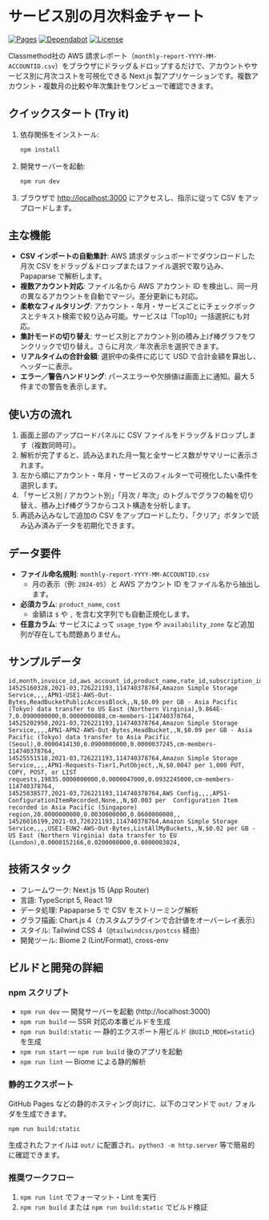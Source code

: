 # サービス別の月次料金チャート

[![Pages](https://github.com/ot-nemoto/classmethod-pricing-chart/actions/workflows/deploy.yml/badge.svg)](https://github.com/ot-nemoto/classmethod-pricing-chart/actions/workflows/deploy.yml)
[![Dependabot](https://github.com/ot-nemoto/classmethod-pricing-chart/actions/workflows/dependabot/dependabot-updates/badge.svg)](https://github.com/ot-nemoto/classmethod-pricing-chart/actions/workflows/dependabot/dependabot-updates/)
[![License](https://img.shields.io/github/license/ot-nemoto/classmethod-pricing-chart)](https://github.com/ot-nemoto/classmethod-pricing-chart/blob/master/LICENSE)

Classmethod社の AWS 請求レポート（`monthly-report-YYYY-MM-ACCOUNTID.csv`）をブラウザにドラッグ＆ドロップするだけで、アカウントやサービス別に月次コストを可視化できる Next.js 製アプリケーションです。複数アカウント・複数月の比較や年次集計をワンビューで確認できます。

## クイックスタート (Try it)

1. 依存関係をインストール:
	 ```bash
	 npm install
	 ```
2. 開発サーバーを起動:
	 ```bash
	 npm run dev
	 ```
3. ブラウザで [http://localhost:3000](http://localhost:3000) にアクセスし、指示に従って CSV をアップロードします。

## 主な機能

- **CSV インポートの自動集計**: AWS 請求ダッシュボードでダウンロードした月次 CSV をドラッグ＆ドロップまたはファイル選択で取り込み、Papaparse で解析します。
- **複数アカウント対応**: ファイル名から AWS アカウント ID を検出し、同一月の異なるアカウントを自動でマージ。差分更新にも対応。
- **柔軟なフィルタリング**: アカウント・年月・サービスごとにチェックボックスとテキスト検索で絞り込み可能。サービスは「Top10」一括選択にも対応。
- **集計モードの切り替え**: サービス別とアカウント別の積み上げ棒グラフをワンクリックで切り替え。さらに月次／年次表示を選択できます。
- **リアルタイムの合計金額**: 選択中の条件に応じて USD で合計金額を算出し、ヘッダーに表示。
- **エラー／警告ハンドリング**: パースエラーや欠損値は画面上に通知。最大 5 件までの警告を表示します。

## 使い方の流れ

1. 画面上部のアップロードパネルに CSV ファイルをドラッグ＆ドロップします（複数同時可）。
2. 解析が完了すると、読み込まれた月一覧と全サービス数がサマリーに表示されます。
3. 左から順にアカウント・年月・サービスのフィルターで可視化したい条件を選択します。
4. 「サービス別 / アカウント別」「月次 / 年次」のトグルでグラフの軸を切り替え、積み上げ棒グラフからコスト構造を分析します。
5. 再読み込みなしで追加の CSV をアップロードしたり、「クリア」ボタンで読み込み済みデータを初期化できます。

## データ要件

- **ファイル命名規則**: `monthly-report-YYYY-MM-ACCOUNTID.csv`
	- 月の表示（例: `2024-05`）と AWS アカウント ID をファイル名から抽出します。
- **必須カラム**: `product_name`, `cost`
	- 金額は `$` や `,` を含む文字列でも自動正規化します。
- **任意カラム**: サービスによって `usage_type` や `availability_zone` など追加列が存在しても問題ありません。

## サンプルデータ

```csv
id,month,invoice_id,aws_account_id,product_name,rate_id,subscription_id,pricing_plan_id,usage_type,operation,availability_zone,reserved_instance,item_description,usage_quantity,rate,cost,resource_id,tag_value
14525160328,2021-03,726221193,114740378764,Amazon Simple Storage Service,,,,APN1-USE1-AWS-Out-Bytes,ReadBucketPublicAccessBlock,,N,$0.09 per GB - Asia Pacific (Tokyo) data transfer to US East (Northern Virginia),9.864E-7,0.0900000000,0.0000000888,cm-members-114740378764,
14525202950,2021-03,726221193,114740378764,Amazon Simple Storage Service,,,,APN1-APN2-AWS-Out-Bytes,HeadBucket,,N,$0.09 per GB - Asia Pacific (Tokyo) data transfer to Asia Pacific (Seoul),0.0000414130,0.0900000000,0.0000037245,cm-members-114740378764,
14525551518,2021-03,726221193,114740378764,Amazon Simple Storage Service,,,,APN1-Requests-Tier1,PutObject,,N,$0.0047 per 1,000 PUT, COPY, POST, or LIST requests,19835.0000000000,0.0000047000,0.0932245000,cm-members-114740378764,
14525838577,2021-03,726221193,114740378764,AWS Config,,,,APS1-ConfigurationItemRecorded,None,,N,$0.003 per  Configuration Item recorded in Asia Pacific (Singapore) region,20.0000000000,0.0030000000,0.0600000000,,
14526016199,2021-03,726221193,114740378764,Amazon Simple Storage Service,,,,USE1-EUW2-AWS-Out-Bytes,ListAllMyBuckets,,N,$0.02 per GB - US East (Northern Virginia) data transfer to EU (London),0.0000152166,0.0200000000,0.0000003024,
```

## 技術スタック

- フレームワーク: Next.js 15 (App Router)
- 言語: TypeScript 5, React 19
- データ処理: Papaparse 5 で CSV をストリーミング解析
- グラフ描画: Chart.js 4（カスタムプラグインで合計値をオーバーレイ表示）
- スタイル: Tailwind CSS 4（`@tailwindcss/postcss` 経由）
- 開発ツール: Biome 2 (Lint/Format), cross-env

## ビルドと開発の詳細

### npm スクリプト

- `npm run dev` — 開発サーバーを起動 (http://localhost:3000)
- `npm run build` — SSR 対応の本番ビルドを生成
- `npm run build:static` — 静的エクスポート用ビルド (`BUILD_MODE=static`) を生成
- `npm run start` — `npm run build` 後のアプリを起動
- `npm run lint` — Biome による静的解析

### 静的エクスポート

GitHub Pages などの静的ホスティング向けに、以下のコマンドで `out/` フォルダを生成できます。

```bash
npm run build:static
```

生成されたファイルは `out/` に配置され、`python3 -m http.server` 等で簡易的に確認できます。

### 推奨ワークフロー

1. `npm run lint` でフォーマット・Lint を実行
2. `npm run build` または `npm run build:static` でビルド検証

